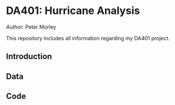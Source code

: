 # DA401: Hurricane Analysis

*Author*: Peter Morley

This repository includes all information regarding my DA401 project.

## Introduction


## Data


## Code
